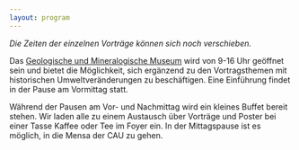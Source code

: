 ```yaml
---
layout: program
---
```


*Die Zeiten der einzelnen Vorträge können sich noch verschieben.*

Das [Geologische und Mineralogische Museum](https://www.ifg.uni-kiel.de/de/einrichtungen/museum) wird von 9-16 Uhr geöffnet sein und bietet die Möglichkeit, sich ergänzend zu den Vortragsthemen mit historischen Umweltveränderungen zu beschäftigen. Eine Einführung findet in der Pause am Vormittag statt.

Während der Pausen am Vor- und Nachmittag wird ein kleines Buffet bereit stehen. Wir laden alle zu einem Austausch über Vorträge und Poster bei einer Tasse Kaffee oder Tee im Foyer ein. In der Mittagspause ist es möglich, in die Mensa der CAU zu gehen.